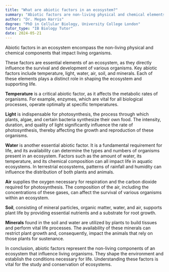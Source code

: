 ```yaml
---
title: "What are abiotic factors in an ecosystem?"
summary: "Abiotic factors are non-living physical and chemical elements in an ecosystem that affect the living organisms within it."
author: "Dr. Megan Harris"
degree: "PhD in Cellular Biology, University College London"
tutor_type: "IB Biology Tutor"
date: 2024-05-21
---
```


Abiotic factors in an ecosystem encompass the non-living physical and chemical components that impact living organisms.

These factors are essential elements of an ecosystem, as they directly influence the survival and development of various organisms. Key abiotic factors include temperature, light, water, air, soil, and minerals. Each of these elements plays a distinct role in shaping the ecosystem and supporting life.

**Temperature** is a critical abiotic factor, as it affects the metabolic rates of organisms. For example, enzymes, which are vital for all biological processes, operate optimally at specific temperatures. 

**Light** is indispensable for photosynthesis, the process through which plants, algae, and certain bacteria synthesize their own food. The intensity, duration, and quality of light significantly influence the rate of photosynthesis, thereby affecting the growth and reproduction of these organisms.

**Water** is another essential abiotic factor. It is a fundamental requirement for life, and its availability can determine the types and numbers of organisms present in an ecosystem. Factors such as the amount of water, its temperature, and its chemical composition can all impact life in aquatic ecosystems. In terrestrial ecosystems, patterns of rainfall and humidity can influence the distribution of both plants and animals.

**Air** supplies the oxygen necessary for respiration and the carbon dioxide required for photosynthesis. The composition of the air, including the concentrations of these gases, can affect the survival of various organisms within an ecosystem. 

**Soil**, consisting of mineral particles, organic matter, water, and air, supports plant life by providing essential nutrients and a substrate for root growth. 

**Minerals** found in the soil and water are utilized by plants to build tissues and perform vital life processes. The availability of these minerals can restrict plant growth and, consequently, impact the animals that rely on those plants for sustenance.

In conclusion, abiotic factors represent the non-living components of an ecosystem that influence living organisms. They shape the environment and establish the conditions necessary for life. Understanding these factors is vital for the study and conservation of ecosystems.
    
